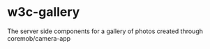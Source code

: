w3c-gallery
===========

The server side components for a gallery of photos created through coremob/camera-app